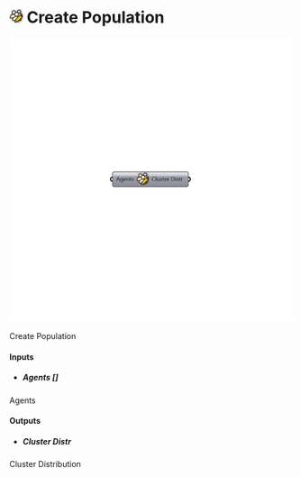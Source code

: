 # ![](../../images/icons/Create_Population.png) Create Population

![](../../images/components/Create_Population.png)

Create Population

#### Inputs
* ##### Agents []
Agents

#### Outputs
* ##### Cluster Distr
Cluster Distribution